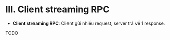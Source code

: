 # III. Client streaming RPC
- **Client streaming RPC**: Client gửi nhiều request, server trả về 1 response.

TODO